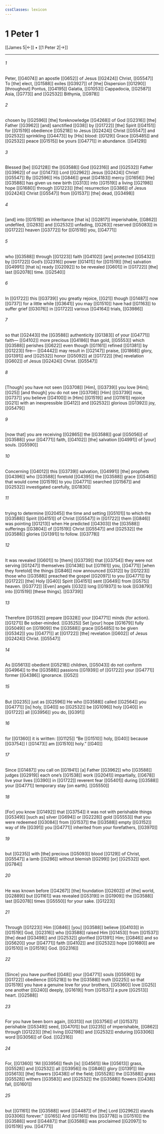 ```yaml
---
cssClasses: lexicon
---
```


# 1 Peter 1

[[James 5|←]] • [[1 Peter 2|→]]

---

###### 1
Peter, [[G4074]] an apostle [[G652]] of Jesus [[G2424]] Christ, [[G5547]] To [the] elect, [[G1588]] exiles [[G3927]] of [the] Dispersion [[G1290]] [throughout] Pontus, [[G4195]] Galatia, [[G1053]] Cappadocia, [[G2587]] Asia, [[G773]] and [[G2532]] Bithynia, [[G978]]

###### 2
chosen by [[G2596]] [the] foreknowledge [[G4268]] of God [[G2316]] [the] Father [[G3962]] [and] sanctified [[G38]] by [[G1722]] [the] Spirit [[G4151]] for [[G1519]] obedience [[G5218]] to Jesus [[G2424]] Christ [[G5547]] and [[G2532]] sprinkling [[G4473]] by [His] blood: [[G129]] Grace [[G5485]] and [[G2532]] peace [[G1515]] be yours [[G4771]] in abundance. [[G4129]]

###### 3
Blessed [be] [[G2128]] the [[G3588]] God [[G2316]] and [[G2532]] Father [[G3962]] of our [[G1473]] Lord [[G2962]] Jesus [[G2424]] Christ! [[G5547]] By [[G2596]] His [[G846]] great [[G4183]] mercy [[G1656]] [He] [[G3588]] has given us new birth [[G313]] into [[G1519]] a living [[G2198]] hope [[G1680]] through [[G1223]] [the] resurrection [[G386]] of Jesus [[G2424]] Christ [[G5547]] from [[G1537]] [the] dead, [[G3498]]

###### 4
[and] into [[G1519]] an inheritance [that is] [[G2817]] imperishable, [[G862]] undefiled, [[G283]] and [[G2532]] unfading, [[G263]] reserved [[G5083]] in [[G1722]] heaven [[G3772]] for [[G1519]] you, [[G4771]]

###### 5
who [[G3588]] through [[G1223]] faith [[G4102]] [are] protected [[G5432]] by [[G1722]] God’s [[G2316]] power [[G1411]] for [[G1519]] [the] salvation [[G4991]] [that is] ready [[G2092]] to be revealed [[G601]] in [[G1722]] [the] last [[G2078]] time. [[G2540]]

###### 6
In [[G1722]] this [[G3739]] you greatly rejoice, [[G21]] though [[G1487]] now [[G737]] for a little while [[G3641]] you may [[G1510]] have had [[G1163]] to suffer grief [[G3076]] in [[G1722]] various [[G4164]] trials, [[G3986]]

###### 7
so that [[G2443]] the [[G3588]] authenticity [[G1383]] of your [[G4771]] faith— [[G4102]] more precious [[G4186]] than gold, [[G5553]] which [[G3588]] perishes [[G622]] even though [[G1161]] refined [[G1381]] by [[G1223]] fire— [[G4442]] may result in [[G2147]] praise, [[G1868]] glory, [[G1391]] and [[G2532]] honor [[G5092]] at [[G1722]] [the] revelation [[G602]] of Jesus [[G2424]] Christ. [[G5547]]

###### 8
[Though] you have not seen [[G3708]] [Him], [[G3739]] you love [Him]; [[G25]] [and though] you do not see [[G3708]] [Him] [[G3739]] now, [[G737]] you believe [[G4100]] in [Him] [[G1519]] and [[G1161]] rejoice [[G21]] with an inexpressible [[G412]] and [[G2532]] glorious [[G1392]] joy, [[G5479]]

###### 9
[now that] you are receiving [[G2865]] the [[G3588]] goal [[G5056]] of [[G3588]] your [[G4771]] faith, [[G4102]] [the] salvation [[G4991]] of [your] souls. [[G5590]]

###### 10
Concerning [[G4012]] this [[G3739]] salvation, [[G4991]] [the] prophets [[G4396]] who [[G3588]] foretold [[G4395]] the [[G3588]] grace [[G5485]] that would come [[G1519]] to you [[G4771]] searched [[G1567]] and [[G2532]] investigated carefully, [[G1830]]

###### 11
trying to determine [[G2045]] the time and setting [[G5101]] to which the [[G3588]] Spirit [[G4151]] of Christ [[G5547]] in [[G1722]] them [[G846]] was pointing [[G1213]] when He predicted [[G4303]] the [[G3588]] sufferings [[G3804]] of [[G1519]] Christ [[G5547]] and [[G2532]] the [[G3588]] glories [[G1391]] to follow. [[G3778]]

###### 12
It was revealed [[G601]] to [them] [[G3739]] that [[G3754]] they were not serving [[G1247]] themselves [[G1438]] but [[G1161]] you, [[G4771]] [when they foretold] the things [[G846]] now announced [[G312]] by [[G1223]] those who [[G3588]] preached the gospel [[G2097]] to you [[G4771]] by [[G1722]] [the] Holy [[G40]] Spirit [[G4151]] sent [[G649]] from [[G575]] heaven. [[G3772]] [Even] angels [[G32]] long [[G1937]] to look [[G3879]] into [[G1519]] [these things]. [[G3739]]

###### 13
Therefore [[G1352]] prepare [[G328]] your [[G4771]] minds {for action}. [[G1271]] Be sober-minded. [[G3525]] Set [your] hope [[G1679]] fully [[G5049]] on [[G1909]] the [[G3588]] grace [[G5485]] to be given [[G5342]] you [[G4771]] at [[G1722]] [the] revelation [[G602]] of Jesus [[G2424]] Christ. [[G5547]]

###### 14
As [[G5613]] obedient [[G5218]] children, [[G5043]] do not conform [[G4964]] to the [[G3588]] passions [[G1939]] of [[G1722]] your [[G4771]] former [[G4386]] ignorance. [[G52]]

###### 15
But [[G235]] just as [[G2596]] He who [[G3588]] called [[G2564]] you [[G4771]] [is] holy, [[G40]] so [[G2532]] be [[G1096]] holy [[G40]] in [[G1722]] all [[G3956]] you do, [[G391]]

###### 16
for [[G1360]] it is written: [[G1125]] “Be [[G1510]] holy, [[G40]] because [[G3754]] I [[G1473]] am [[G1510]] holy.” [[G40]]

###### 17
Since [[G1487]] you call on [[G1941]] [a] Father [[G3962]] who [[G3588]] judges [[G2919]] each one’s [[G1538]] work [[G2041]] impartially, [[G678]] live your lives [[G390]] in [[G1722]] reverent fear [[G5401]] during [[G3588]] your [[G4771]] temporary stay [on earth]. [[G5550]]

###### 18
[For] you know [[G1492]] that [[G3754]] it was not with perishable things [[G5349]] [such as] silver [[G694]] or [[G2228]] gold [[G5553]] that you were redeemed [[G3084]] from [[G1537]] the [[G3588]] empty [[G3152]] way of life [[G391]] you [[G4771]] inherited from your forefathers, [[G3970]]

###### 19
but [[G235]] with [the] precious [[G5093]] blood [[G129]] of Christ, [[G5547]] a lamb [[G286]] without blemish [[G299]] [or] [[G2532]] spot. [[G784]]

###### 20
He was known before [[G4267]] [the] foundation [[G2602]] of [the] world, [[G2889]] but [[G1161]] was revealed [[G5319]] in [[G1909]] the [[G3588]] last [[G2078]] times [[G5550]] for your sake. [[G1223]]

###### 21
Through [[G1223]] Him [[G846]] [you] [[G3588]] believe [[G4103]] in [[G1519]] God, [[G2316]] who [[G3588]] raised Him [[G1453]] from [[G1537]] [the] dead [[G3498]] and [[G2532]] glorified [[G1391]] Him; [[G846]] and so [[G5620]] your [[G4771]] faith [[G4102]] and [[G2532]] hope [[G1680]] are [[G1510]] in [[G1519]] God. [[G2316]]

###### 22
[Since] you have purified [[G48]] your [[G4771]] souls [[G5590]] by [[G1722]] obedience [[G5218]] to the [[G3588]] truth [[G225]] so that [[G1519]] you have a genuine love for your brothers, [[G5360]] love [[G25]] one another [[G240]] deeply, [[G1619]] from [[G1537]] a pure [[G2513]] heart. [[G2588]]

###### 23
For you have been born again, [[G313]] not [[G3756]] of [[G1537]] perishable [[G5349]] seed, [[G4701]] but [[G235]] of imperishable, [[G862]] through [[G1223]] [the] living [[G2198]] and [[G2532]] enduring [[G3306]] word [[G3056]] of God. [[G2316]]

###### 24
For, [[G1360]] “All [[G3956]] flesh [is] [[G4561]] like [[G5613]] grass, [[G5528]] and [[G2532]] all [[G3956]] its [[G846]] glory [[G1391]] like [[G5613]] [the] flowers [[G438]] of the field; [[G5528]] the [[G3588]] grass [[G5528]] withers [[G3583]] and [[G2532]] the [[G3588]] flowers [[G438]] fall, [[G1601]]

###### 25
but [[G1161]] the [[G3588]] word [[G4487]] of [the] Lord [[G2962]] stands [[G3306]] forever.” [[G165]] And [[G1161]] this [[G3778]] is [[G1510]] the [[G3588]] word [[G4487]] that [[G3588]] was proclaimed [[G2097]] to [[G1519]] you. [[G4771]]

